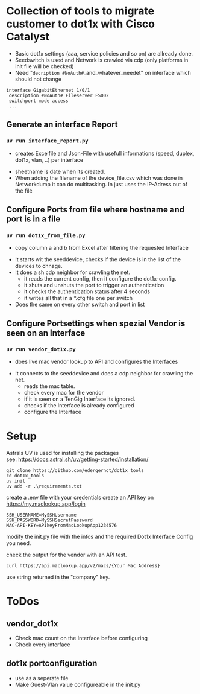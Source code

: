 # Collection of tools to migrate customer to dot1x with Cisco Catalyst
+ Basic dot1x settings (aaa, service policies and so on) are allready done. 
+ Seedswitch is used and Network is crawled via cdp (only platforms in init file will be checked)
+ Need "```decription #NoAuth#```_and_whatever_needet" on interface which should not change
```
interface GigabitEthernet 1/0/1
 description #NoAuth# Fileserver FS002
 switchport mode access
 ...
 ```

## Generate an interface Report
### ```uv run interface_report.py``` 
+ creates Excelfile and Json-File with usefull informations (speed, duplex, dot1x, vlan, ..) per interface
* sheetname is date when its created.
* When adding the filename of the device_file.csv which was done in Networkdump it can do multitasking. In just uses the IP-Adress out of the file

## Configure Ports from file where hostname and port is in a file
### ```uv run dot1x_from_file.py``` 
+ copy column a and b from Excel after filtering the requested Interface
* It starts wit the seeddevice, checks if the device is in the list of the devices to chnage.
* It does a sh cdp neighbor for crawling the net. 
    * it reads the current config, then it configure the dot1x-config.
    * it shuts and unshuts the port to trigger an authentication
    * it checks the authentication status after 4 seconds 
    * it writes all that in a *.cfg file one per switch
* Does the same on every other switch and port in list

## Configure Portsettings when spezial Vendor is seen on an Interface
### ```uv run vendor_dot1x.py``` 
+ does live mac vendor lookup to API and configures the Interfaces
* It connects to the seeddevice and does a cdp neighbor for crawling the net.
    * reads the mac table.
    * check every mac for the vendor 
    * if it is seen on a TenGig Interface its ignored.
    * checks if the Interface is already configured
    * configure the Interface

# Setup
Astrals UV is used for installing the packages<br>
see: https://docs.astral.sh/uv/getting-started/installation/
```
git clone https://github.com/edergernot/dot1x_tools
cd dot1x_tools
uv init
uv add -r .\requirements.txt
```
create a .env file with your credentials
create an API key on https://my.maclookup.app/login
```
SSH_USERNAME=MySSHUsername
SSH_PASSWORD=MySSHSecretPassword
MAC-API-KEY=APIkeyFromMacLookupApp1234576
```
modify the init.py file with the infos and the required Dot1x Interface Config you need.

check the output for the vendor with an API test.
```
curl https://api.maclookup.app/v2/macs/{Your Mac Address}
```
use string returned in the "company" key.


# ToDos
## vendor_dot1x
* Check mac count on the Interface before configuring 
* Check every interface 
## dot1x portconfiguration
* use as a seperate file 
* Make Guest-Vlan value configureable in the init.py
